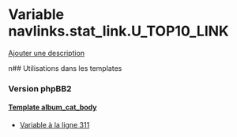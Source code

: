 # Variable navlinks.stat_link.U_TOP10_LINK
[Ajouter une description](https://fa-tvars.appspot.com/navlinks.stat_link.U_TOP10_LINK)

n## Utilisations dans les templates

### Version phpBB2

#### [Template album_cat_body](subsilver/album_cat_body.md)
* [Variable à la ligne 311](../subsilver/album_cat_body.tpl#L311)